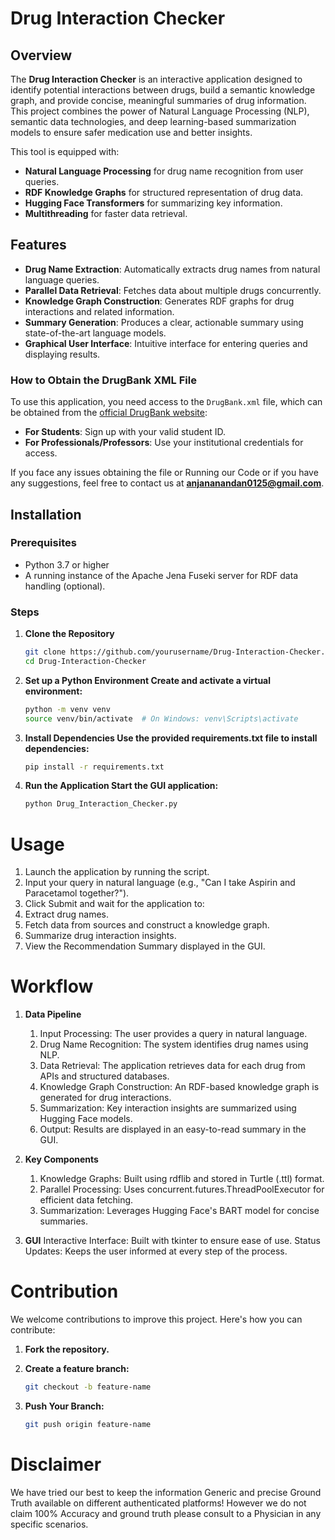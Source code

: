 # **Drug Interaction Checker**

## Overview
The **Drug Interaction Checker** is an interactive application designed to identify potential interactions between drugs, build a semantic knowledge graph, and provide concise, meaningful summaries of drug information. This project combines the power of Natural Language Processing (NLP), semantic data technologies, and deep learning-based summarization models to ensure safer medication use and better insights.

This tool is equipped with:
- **Natural Language Processing** for drug name recognition from user queries.
- **RDF Knowledge Graphs** for structured representation of drug data.
- **Hugging Face Transformers** for summarizing key information.
- **Multithreading** for faster data retrieval.

## Features
- **Drug Name Extraction**: Automatically extracts drug names from natural language queries.
- **Parallel Data Retrieval**: Fetches data about multiple drugs concurrently.
- **Knowledge Graph Construction**: Generates RDF graphs for drug interactions and related information.
- **Summary Generation**: Produces a clear, actionable summary using state-of-the-art language models.
- **Graphical User Interface**: Intuitive interface for entering queries and displaying results.


### How to Obtain the DrugBank XML File
To use this application, you need access to the `DrugBank.xml` file, which can be obtained from the [official DrugBank website](https://www.drugbank.com/):
- **For Students**: Sign up with your valid student ID.
- **For Professionals/Professors**: Use your institutional credentials for access.

If you face any issues obtaining the file or Running our Code or if you have any suggestions, feel free to contact us at **anjananandan0125@gmail.com**.


## Installation

### Prerequisites
- Python 3.7 or higher
- A running instance of the Apache Jena Fuseki server for RDF data handling (optional).

### Steps
1. **Clone the Repository**
   ```bash
   git clone https://github.com/yourusername/Drug-Interaction-Checker.git
   cd Drug-Interaction-Checker

2. **Set up a Python Environment Create and activate a virtual environment:**
    ```bash
    python -m venv venv
    source venv/bin/activate  # On Windows: venv\Scripts\activate

3. **Install Dependencies Use the provided requirements.txt file to install dependencies:**
    ```bash
    pip install -r requirements.txt

4. **Run the Application Start the GUI application:**
    ```bash
    python Drug_Interaction_Checker.py


# **Usage**
1. Launch the application by running the script.
2. Input your query in natural language (e.g., "Can I take Aspirin and Paracetamol together?").
3. Click Submit and wait for the application to:
4. Extract drug names.
5. Fetch data from sources and construct a knowledge graph.
6. Summarize drug interaction insights.
7. View the Recommendation Summary displayed in the GUI.

# **Workflow**

1. **Data Pipeline**
    1. Input Processing: The user provides a query in natural language.
    2. Drug Name Recognition: The system identifies drug names using NLP.
    3. Data Retrieval: The application retrieves data for each drug from APIs and structured databases.
    4. Knowledge Graph Construction: An RDF-based knowledge graph is generated for drug interactions.
    5. Summarization: Key interaction insights are summarized using Hugging Face models.
    6. Output: Results are displayed in an easy-to-read summary in the GUI.

2. **Key Components**
    1. Knowledge Graphs: Built using rdflib and stored in Turtle (.ttl) format.
    2. Parallel Processing: Uses concurrent.futures.ThreadPoolExecutor for efficient data fetching.
    3. Summarization: Leverages Hugging Face's BART model for concise summaries.

3. **GUI**
    Interactive Interface: Built with tkinter to ensure ease of use.
    Status Updates: Keeps the user informed at every step of the process.


# **Contribution**
We welcome contributions to improve this project. Here's how you can contribute:

1. **Fork the repository.**

2. **Create a feature branch:**
    ```bash
    git checkout -b feature-name

3. **Push Your Branch:**
    ```bash
    git push origin feature-name


# **Disclaimer**
We have tried our best to keep the information Generic and precise Ground Truth available on  different authenticated platforms! However we do not claim 100% Accuracy and ground truth please consult to a Physician in any specific scenarios.
